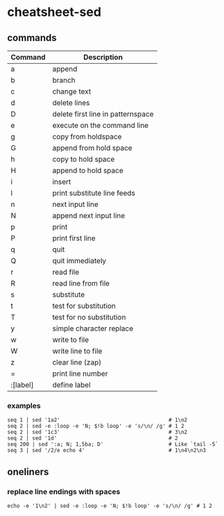 # cheatsheet-sed

## commands

| Command  | Description                       |
| -------- | --------------------------------- |
| a        | append                            |
| b        | branch                            |
| c        | change text                       |
| d        | delete lines                      |
| D        | delete first line in patternspace |
| e        | execute on the command line       |
| g        | copy from holdspace               |
| G        | append from hold space            |
| h        | copy to hold space                |
| H        | append to hold space              |
| i        | insert                            |
| l        | print substitute line feeds       |
| n        | next input line                   |
| N        | append next input line            |
| p        | print                             |
| P        | print first line                  |
| q        | quit                              |
| Q        | quit immediately                  |
| r        | read file                         |
| R        | read line from file               |
| s        | substitute                        |
| t        | test for substitution             |
| T        | test for no substitution          |
| y        | simple character replace          |
| w        | write to file                     |
| W        | write line to file                |
| z        | clear line (zap)                  |
| =        | print line number                 |
| :[label] | define label                      |

### examples

```
seq 1 | sed '1a2'                                   # 1\n2
seq 2 | sed -e :loop -e 'N; $!b loop' -e 's/\n/ /g' # 1 2
seq 2 | sed '1c3'                                   # 3\n2
seq 2 | sed '1d'                                    # 2
seq 200 | sed ':a; N; 1,5ba; D'                     # Like `tail -5`
seq 3 | sed '/2/e echo 4'                           # 1\n4\n2\n3
```

## oneliners

### replace line endings with spaces

```
echo -e '1\n2' | sed -e :loop -e 'N; $!b loop' -e 's/\n/ /g' # 1 2
```

